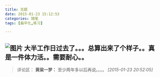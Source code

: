 ```yaml
---
title: 无题
date: 2015-01-23 15:12:53
categories: 随笔
tags: [扁平化,练习]

---
```

![图片](6630329993396264089.png)
大半工作日过去了。。。总算出来了个样子。。真是一件体力活。。需要耐心。。
---
>评论区：
>**黄粱一梦：** 至少两年多以后再说。。。。  *[2015-01-23 20:52:05]*
>
